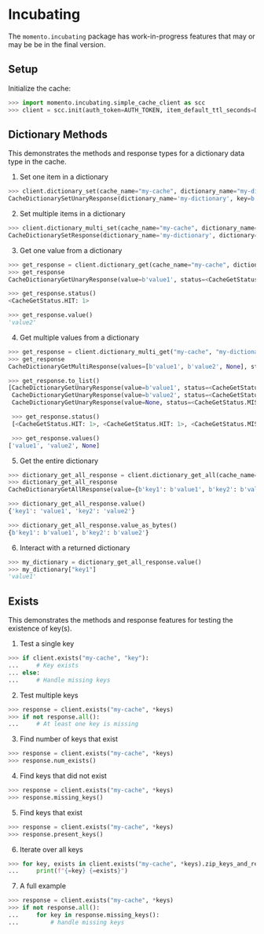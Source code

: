 # Incubating

The `momento.incubating` package has work-in-progress features that may or may be be in the final version.

## Setup

Initialize the cache:

```python
>>> import momento.incubating.simple_cache_client as scc
>>> client = scc.init(auth_token=AUTH_TOKEN, item_default_ttl_seconds=DEFAULT_TTL)
```

## Dictionary Methods

This demonstrates the methods and response types for a dictionary data type in the cache.

1. Set one item in a dictionary

```python
>>> client.dictionary_set(cache_name="my-cache", dictionary_name="my-dictionary", key="key1", value="value1", refresh_ttl=False)
CacheDictionarySetUnaryResponse(dictionary_name='my-dictionary', key=b'key1', value=b'value1')
```

2. Set multiple items in a dictionary

```python
>>> client.dictionary_multi_set(cache_name="my-cache", dictionary_name="my-dictionary", dictionary={"key2": "value2", "key3": "value3"}, refresh_ttl=False)
CacheDictionarySetResponse(dictionary_name='my-dictionary', dictionary={b'key2': b'value2', b'key3': b'value3'})
```

3. Get one value from a dictionary

```python
>>> get_response = client.dictionary_get(cache_name="my-cache", dictionary_name="my-dictionary", key="key1")
>>> get_response
CacheDictionaryGetUnaryResponse(value=b'value1', status=<CacheGetStatus.HIT: 1>)

>>> get_response.status()
<CacheGetStatus.HIT: 1>

>>> get_response.value()
'value2'
```

4. Get multiple values from a dictionary

```python
>>> get_response = client.dictionary_multi_get("my-cache", "my-dictionary", "key1", "key2", "key7")
>>> get_response
CacheDictionaryGetMultiResponse(values=[b'value1', b'value2', None], status=[<CacheGetStatus.HIT: 1>, <CacheGetStatus.HIT: 1>, <CacheGetStatus.MISS: 2>])

>>> get_response.to_list()
[CacheDictionaryGetUnaryResponse(value=b'value1', status=<CacheGetStatus.HIT: 1>),
 CacheDictionaryGetUnaryResponse(value=b'value2', status=<CacheGetStatus.HIT: 1>),
 CacheDictionaryGetUnaryResponse(value=None, status=<CacheGetStatus.MISS: 2>)]

 >>> get_response.status()
 [<CacheGetStatus.HIT: 1>, <CacheGetStatus.HIT: 1>, <CacheGetStatus.MISS: 2>]

 >>> get_response.values()
['value1', 'value2', None]
```

5. Get the entire dictionary

```python
>>> dictionary_get_all_response = client.dictionary_get_all(cache_name="my-cache", dictionary_name="my-dictionary")
>>> dictionary_get_all_response
CacheDictionaryGetAllResponse(value={b'key1': b'value1', b'key2': b'value2'}, status=<CacheGetStatus.HIT: 1>)

>>> dictionary_get_all_response.value()
{'key1': 'value1', 'key2': 'value2'}

>>> dictionary_get_all_response.value_as_bytes()
{b'key1': b'value1', b'key2': b'value2'}
```

6. Interact with a returned dictionary

```python
>>> my_dictionary = dictionary_get_all_response.value()
>>> my_dictionary["key1"]
'value1'
```

## Exists

This demonstrates the methods and response features for testing the existence of key(s).

1. Test a single key

```python
>>> if client.exists("my-cache", "key"):
... 	# Key exists
... else:
... 	# Handle missing keys
```

2. Test multiple keys

```python
>>> response = client.exists("my-cache", *keys)
>>> if not response.all():
... 	# At least one key is missing
```

3. Find number of keys that exist

```python
>>> response = client.exists("my-cache", *keys)
>>> response.num_exists()
```

4. Find keys that did not exist

```python
>>> response = client.exists("my-cache", *keys)
>>> response.missing_keys()
```

5. Find keys that exist

```python
>>> response = client.exists("my-cache", *keys)
>>> response.present_keys()
```

6. Iterate over all keys

```python
>>> for key, exists in client.exists("my-cache", *keys).zip_keys_and_results():
... 	print(f"{=key} {=exists}")
```

7. A full example

```python
>>> response = client.exists("my-cache", *keys)
>>> if not response.all():
... 	for key in response.missing_keys():
...			# handle missing keys
```

